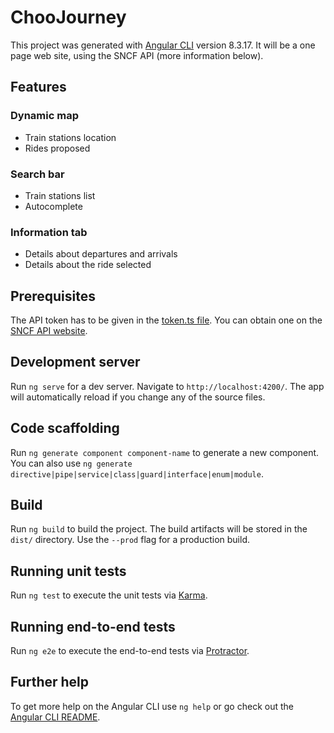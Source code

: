 # ChooJourney

This project was generated with [Angular CLI](https://github.com/angular/angular-cli) version 8.3.17.
It will be a one page web site, using the SNCF API (more information below).

## Features
### Dynamic map
- Train stations location
- Rides proposed

### Search bar
- Train stations list
- Autocomplete

### Information tab
- Details about departures and arrivals
- Details about the ride selected 

## Prerequisites

The API token has to be given in the [token.ts file](./src/app/token.ts).
You can obtain one on the [SNCF API website](https://www.digital.sncf.com/startup/api).

## Development server

Run `ng serve` for a dev server. Navigate to `http://localhost:4200/`. The app will automatically reload if you change any of the source files.

## Code scaffolding

Run `ng generate component component-name` to generate a new component. You can also use `ng generate directive|pipe|service|class|guard|interface|enum|module`.

## Build

Run `ng build` to build the project. The build artifacts will be stored in the `dist/` directory. Use the `--prod` flag for a production build.

## Running unit tests

Run `ng test` to execute the unit tests via [Karma](https://karma-runner.github.io).

## Running end-to-end tests

Run `ng e2e` to execute the end-to-end tests via [Protractor](http://www.protractortest.org/).

## Further help

To get more help on the Angular CLI use `ng help` or go check out the [Angular CLI README](https://github.com/angular/angular-cli/blob/master/README.md).
